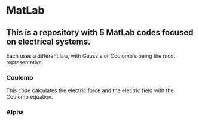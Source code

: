 # MatLab

## This is a repository with 5 MatLab codes focused on electrical systems. 
Each uses a different law, with Gauss's or Coulomb's being the most representative.

### Coulomb
This code calculates the electric force and the electric field with the Coulomb equation.

### Alpha


